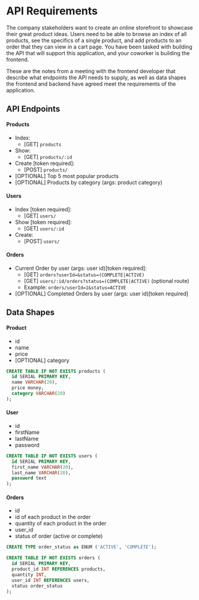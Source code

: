 # API Requirements

The company stakeholders want to create an online storefront to showcase their great product ideas. Users need to be able to browse an index of all products, see the specifics of a single product, and add products to an order that they can view in a cart page. You have been tasked with building the API that will support this application, and your coworker is building the frontend.

These are the notes from a meeting with the frontend developer that describe what endpoints the API needs to supply, as well as data shapes the frontend and backend have agreed meet the requirements of the application.

## API Endpoints

#### Products

- Index: 
  - [GET] `products`
- Show: 
  - [GET] `products/:id`
- Create [token required]: 
  - [POST] `products/`
- [OPTIONAL] Top 5 most popular products
- [OPTIONAL] Products by category (args: product category)

#### Users

- Index [token required]:
  - [GET] `users/`
- Show [token required]:
  - [GET] `users/:id`
- Create: 
  - [POST] `users/`

#### Orders

- Current Order by user (args: user id)[token required]: 
  - [GET] `orders?userId=&status=(COMPLETE|ACTIVE)` 
  - [GET] `users/:id/orders?status=(COMPLETE|ACTIVE)` (optional route)
  - Example: `orders/userId=1&status=ACTIVE`
- [OPTIONAL] Completed Orders by user (args: user id)[token required]

## Data Shapes

#### Product

- id
- name
- price
- [OPTIONAL] category

```sql
CREATE TABLE IF NOT EXISTS products (
  id SERIAL PRIMARY KEY,
  name VARCHAR(20),
  price money,
  category VARCHAR(20)
);
```

#### User

- id
- firstName
- lastName
- password

```sql
CREATE TABLE IF NOT EXISTS users (
  id SERIAL PRIMARY KEY,
  first_name VARCHAR(20),
  last_name VARCHAR(20),
  password text
);
```

#### Orders

- id
- id of each product in the order
- quantity of each product in the order
- user_id
- status of order (active or complete)


```sql
CREATE TYPE order_status as ENUM ('ACTIVE', 'COMPLETE');

CREATE TABLE IF NOT EXISTS orders (
  id SERIAL PRIMARY KEY,
  product_id INT REFERENCES products,
  quantity INT,
  user_id INT REFERENCES users,
  status order_status
);
```